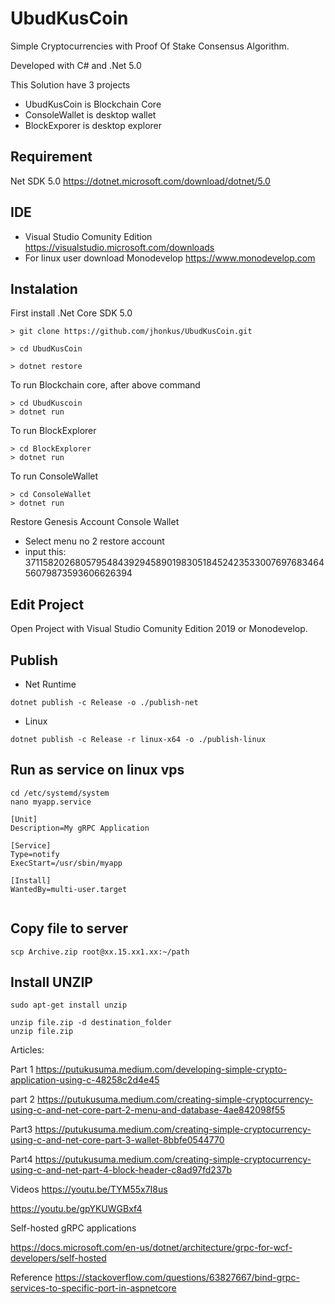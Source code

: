 # UbudKusCoin
Simple Cryptocurrencies with Proof Of Stake  Consensus Algorithm.

Developed with C# and .Net 5.0

This Solution have 3 projects

- UbudKusCoin  is Blockchain Core
- ConsoleWallet is desktop wallet
- BlockExporer is desktop explorer


## Requirement
Net SDK 5.0 https://dotnet.microsoft.com/download/dotnet/5.0

## IDE
- Visual Studio Comunity Edition https://visualstudio.microsoft.com/downloads
- For linux user download Monodevelop https://www.monodevelop.com

## Instalation

First install .Net Core SDK 5.0


```
> git clone https://github.com/jhonkus/UbudKusCoin.git

> cd UbudKusCoin

> dotnet restore

```

To run Blockchain core, after above command

```
> cd UbudKuscoin
> dotnet run

```

To run BlockExplorer

```
> cd BlockExplorer
> dotnet run

```

To run ConsoleWallet

```
> cd ConsoleWallet
> dotnet run

```

Restore Genesis Account Console Wallet

- Select menu no 2 restore account
- input this: 37115820268057954843929458901983051845242353300769768346456079873593606626394


## Edit Project

Open Project with Visual Studio Comunity Edition 2019 or Monodevelop.

## Publish

- Net Runtime

```
dotnet publish -c Release -o ./publish-net
```

- Linux

```
dotnet publish -c Release -r linux-x64 -o ./publish-linux
```

## Run as service on linux vps
```
cd /etc/systemd/system
nano myapp.service

[Unit]
Description=My gRPC Application

[Service]
Type=notify
ExecStart=/usr/sbin/myapp

[Install]
WantedBy=multi-user.target


```


## Copy file to server
```
scp Archive.zip root@xx.15.xx1.xx:~/path
```

## Install UNZIP

```
sudo apt-get install unzip

unzip file.zip -d destination_folder
unzip file.zip
```

Articles:

Part 1
https://putukusuma.medium.com/developing-simple-crypto-application-using-c-48258c2d4e45

part 2
https://putukusuma.medium.com/creating-simple-cryptocurrency-using-c-and-net-core-part-2-menu-and-database-4ae842098f55

Part3
https://putukusuma.medium.com/creating-simple-cryptocurrency-using-c-and-net-core-part-3-wallet-8bbfe0544770

Part4
https://putukusuma.medium.com/creating-simple-cryptocurrency-using-c-and-net-part-4-block-header-c8ad97fd237b


Videos
https://youtu.be/TYM55x7I8us

https://youtu.be/gpYKUWGBxf4






Self-hosted gRPC applications

https://docs.microsoft.com/en-us/dotnet/architecture/grpc-for-wcf-developers/self-hosted


Reference
https://stackoverflow.com/questions/63827667/bind-grpc-services-to-specific-port-in-aspnetcore
